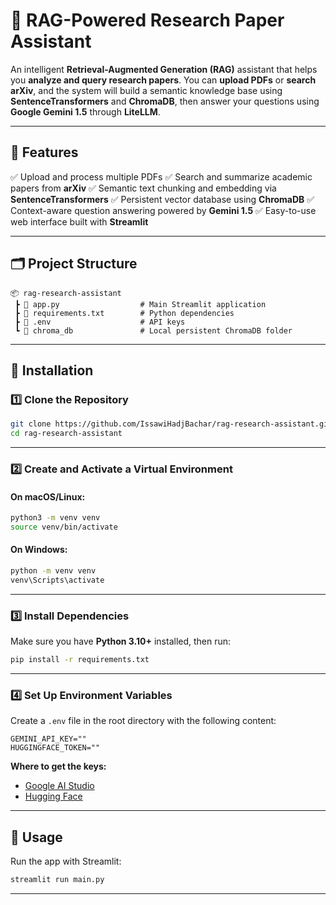 # 🧠 RAG-Powered Research Paper Assistant

An intelligent **Retrieval-Augmented Generation (RAG)** assistant that helps you **analyze and query research papers**.
You can **upload PDFs** or **search arXiv**, and the system will build a semantic knowledge base using **SentenceTransformers** and **ChromaDB**, then answer your questions using **Google Gemini 1.5** through **LiteLLM**.

---

## 🚀 Features

✅ Upload and process multiple PDFs 
✅ Search and summarize academic papers from **arXiv** 
✅ Semantic text chunking and embedding via **SentenceTransformers** 
✅ Persistent vector database using **ChromaDB** 
✅ Context-aware question answering powered by **Gemini 1.5** 
✅ Easy-to-use web interface built with **Streamlit** 

---

## 🗂️ Project Structure

```
📦 rag-research-assistant
 ┣ 📜 app.py                  # Main Streamlit application
 ┣ 📜 requirements.txt        # Python dependencies
 ┣ 📜 .env                    # API keys 
 ┗ 📂 chroma_db               # Local persistent ChromaDB folder
```

---

## 🧰 Installation

### 1️⃣ Clone the Repository

```bash
git clone https://github.com/IssawiHadjBachar/rag-research-assistant.git
cd rag-research-assistant
```

---

### 2️⃣ Create and Activate a Virtual Environment

#### On macOS/Linux:

```bash
python3 -m venv venv
source venv/bin/activate
```

#### On Windows:

```bash
python -m venv venv
venv\Scripts\activate
```

---

### 3️⃣ Install Dependencies

Make sure you have **Python 3.10+** installed, then run:

```bash
pip install -r requirements.txt
```

---

### 4️⃣ Set Up Environment Variables

Create a `.env` file in the root directory with the following content:

```
GEMINI_API_KEY="" 
HUGGINGFACE_TOKEN=""
```

**Where to get the keys:**

* [Google AI Studio](https://aistudio.google.com/api-keys)
* [Hugging Face](https://huggingface.co/settings/tokens)

---

## 🧪 Usage

Run the app with Streamlit:

```bash
streamlit run main.py
```


---
